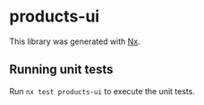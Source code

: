 # products-ui

This library was generated with [Nx](https://nx.dev).


## Running unit tests

Run `nx test products-ui` to execute the unit tests.


